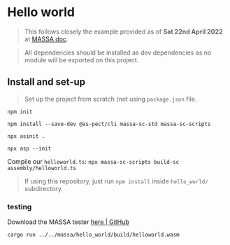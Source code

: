 # Hello world

> This follows closely the example provided as of **Sat 22nd April 2022** at [MASSA doc](https://massa.readthedocs.io/en/latest/smart-contracts/getting-started.html).

> All dependencies should be installed as dev dependencies as no module will be exported on this project.

## Install and set-up

> Set up the project from scratch (not using `package.json` file.

`npm init`

`npm install --save-dev @as-pect/cli massa-sc-std massa-sc-scripts`

`npx asinit .`

`npx asp --init`

Compile our `helloworld.ts`: `npx massa-sc-scripts build-sc assembly/helloworld.ts`

> If using this repository, just run `npm install` inside `hello_world/` subdirectory.

### testing

Download the MASSA tester [here | GitHub](https://github.com/massalabs/massa-sc-tester)

`cargo run ../../massa/hello_world/build/helloworld.wasm`
